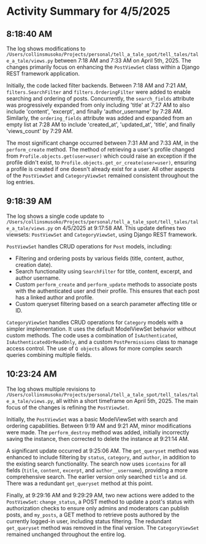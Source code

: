 # Activity Summary for 4/5/2025

## 8:18:40 AM
The log shows modifications to `/Users/collinsmusoko/Projects/personal/tell_a_tale_spot/tell_tales/tale_a_tale/views.py` between 7:18 AM and 7:33 AM on April 5th, 2025.  The changes primarily focus on enhancing the `PostViewSet` class within a Django REST framework application.

Initially, the code lacked filter backends.  Between 7:18 AM and 7:21 AM, `filters.SearchFilter` and `filters.OrderingFilter` were added to enable searching and ordering of posts.  Concurrently, the `search_fields` attribute was progressively expanded from only including 'title' at 7:27 AM to also include 'content', 'excerpt', and finally 'author_username' by 7:28 AM.  Similarly, the `ordering_fields` attribute was added and expanded from an empty list at 7:28 AM to include 'created_at', 'updated_at', 'title', and finally 'views_count' by 7:29 AM.

The most significant change occurred between 7:31 AM and 7:33 AM, in the `perform_create` method. The method of retrieving a user's profile changed from `Profile.objects.get(user=user)` which could raise an exception if the profile didn't exist, to `Profile.objects.get_or_create(user=user)`, ensuring a profile is created if one doesn't already exist for a user.  All other aspects of the `PostViewSet` and `CategoryViewSet` remained consistent throughout the log entries.


## 9:18:39 AM
The log shows a single code update to `/Users/collinsmusoko/Projects/personal/tell_a_tale_spot/tell_tales/tale_a_tale/views.py` on 4/5/2025 at 9:17:58 AM.  This update defines two viewsets: `PostViewSet` and `CategoryViewSet`, using Django REST framework.

`PostViewSet` handles CRUD operations for `Post` models, including:

*   Filtering and ordering posts by various fields (title, content, author, creation date).
*   Search functionality using `SearchFilter` for title, content, excerpt, and author username.
*   Custom `perform_create` and `perform_update` methods to associate posts with the authenticated user and their profile.  This ensures that each post has a linked author and profile.
*   Custom queryset filtering based on a search parameter affecting title or ID.

`CategoryViewSet` handles CRUD operations for `Category` models with a simpler implementation.  It uses the default ModelViewSet behavior without custom methods.  The code uses a combination of `IsAuthenticated`, `IsAuthenticatedOrReadOnly`, and a custom `PostPermissions` class to manage access control.  The use of `Q objects` allows for more complex search queries combining multiple fields.


## 10:23:24 AM
The log shows multiple revisions to `/Users/collinsmusoko/Projects/personal/tell_a_tale_spot/tell_tales/tale_a_tale/views.py`,  all within a short timeframe on April 5th, 2025.  The main focus of the changes is refining the `PostViewSet`.

Initially, the `PostViewSet` was a basic ModelViewSet with search and ordering capabilities.  Between 9:19 AM and 9:21 AM, minor modifications were made. The `perform_destroy` method was added, initially incorrectly saving the instance, then corrected to delete the instance at 9:21:14 AM.

A significant update occurred at 9:25:06 AM. The `get_queryset` method was enhanced to include filtering by `status`, `category`, and `author`, in addition to the existing search functionality. The search now uses `icontains` for all fields (`title`, `content`, `excerpt`, and `author__username`), providing a more comprehensive search. The earlier version only searched `title` and `id`.  There was a redundant `get_queryset` method at this point.

Finally, at 9:29:16 AM and 9:29:29 AM, two new actions were added to the `PostViewSet`:  `change_status`, a POST method to update a post's status with authorization checks to ensure only admins and moderators can publish posts, and `my_posts`, a GET method to retrieve posts authored by the currently logged-in user, including status filtering.  The redundant `get_queryset` method was removed in the final version.  The `CategoryViewSet` remained unchanged throughout the entire log.
